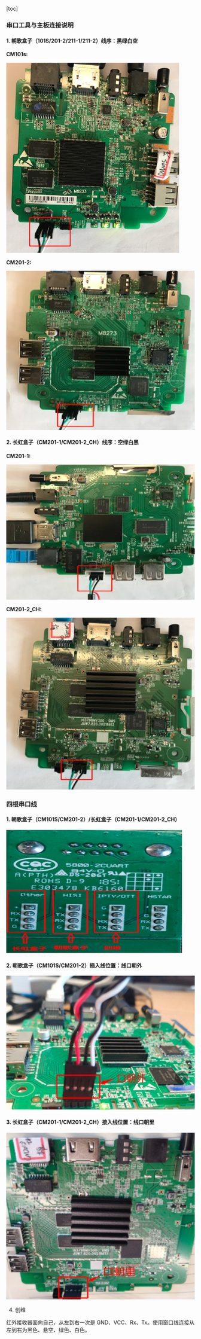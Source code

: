 [toc]

### 串口工具与主板连接说明

#### 1. 朝歌盒子（101S/201-2/211-1/211-2）线序：黑绿白空

**CM101s:**

![19](./images/19.png)

**CM201-2:**

![20](./images/20.png)

#### 2. 长虹盒子（CM201-1/CM201-2_CH）线序：空绿白黑

**CM201-1:**

![21](./images/21.png)

**CM201-2_CH:**

![22](./images/22.png)

### 四根串口线

#### 1. 朝歌盒子（CM101S/CM201-2）/长虹盒子（CM201-1/CM201-2_CH）

![23](./images/23.png)

#### 2. 朝歌盒子（CM101S/CM201-2）插入线位置：线口朝外

![24](./images/24.png)

#### 3. 长虹盒子（CM201-1/CM201-2_CH）接入线位置：线口朝里

![25](./images/25.png)

4. 创维

红外接收器面向自己，从左到右一次是 GND、VCC、Rx、Tx。使用窗口线连接从左到右为黑色、悬空、绿色、白色。